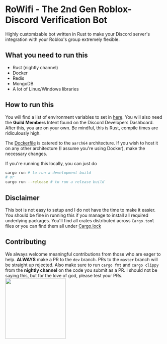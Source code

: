 # RoWifi - The 2nd Gen Roblox-Discord Verification Bot
Highly customizable bot written in Rust to make your Discord server's integration with your Roblox's group extremely flexible.

## What you need to run this
- Rust (nightly channel)
- Docker
- Redis
- MongoDB
- A lot of Linux/Windows libraries

## How to run this
You will find a list of environment variables to set in [here](https://github.com/RoWifi-HQ/RoWifi-V3/blob/master/rowifi/src/main.rs). You will also need the **Guild Members** Intent found on the Discord Developers Dashboard. After this, you are on your own. Be mindful, this is Rust, compile times are ridiculously high.

The [Dockerfile](https://github.com/RoWifi-HQ/RoWifi-V3/blob/master/Dockerfile) is catered to the `aarch64` architecture. If you wish to host it on any other architecture (I assume you're using Docker), make the necessary changes.

If you're running this locally, you can just do
```sh
cargo run # to run a development build
# or
cargo run --release # to run a release build
```

## Disclaimer
This bot is not easy to setup and I do not have the time to make it easier. You should be fine in running this if you manage to install all required underlying packages. You'll find all crates distributed across `Cargo.toml` files or you can find them all under [Cargo.lock](https://github.com/RoWifi-HQ/RoWifi-V3/blob/master/Cargo.lock)

## Contributing
We always welcome meaningful contributions from those who are eager to help. **ALWAYS** make a PR to the `dev` branch. PRs to the `master` branch will be straight up rejected. Also make sure to run `cargo fmt` and `cargo clippy` from the **nightly channel** on the code you submit as a PR. I should not be saying this, but for the love of god, please test your PRs.
[<img src="https://open.autocode.com/static/images/open.svg?" width="192">](https://open.autocode.com/)
